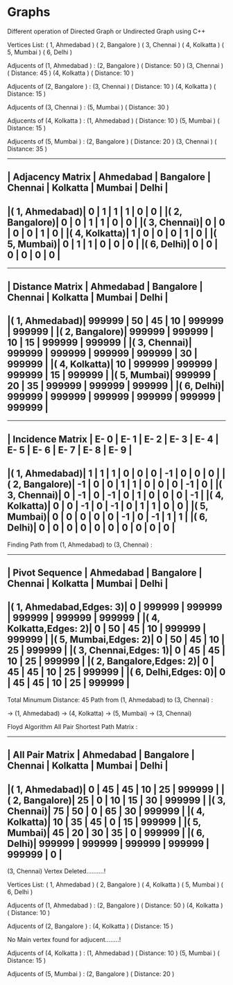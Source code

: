 # Graphs
Different operation of Directed Graph or Undirected Graph using C++

Vertices List:
( 1, Ahmedabad )
( 2, Bangalore )
( 3, Chennai )
( 4, Kolkatta )
( 5, Mumbai )
( 6, Delhi )

 Adjucents of (1, Ahmedabad ) : 
(2, Bangalore ) ( Distance: 50 )
(3, Chennai ) ( Distance: 45 )
(4, Kolkatta ) ( Distance: 10 )

 Adjucents of (2, Bangalore ) : 
(3, Chennai ) ( Distance: 10 )
(4, Kolkatta ) ( Distance: 15 )

 Adjucents of (3, Chennai ) : 
(5, Mumbai ) ( Distance: 30 )

 Adjucents of (4, Kolkatta ) : 
(1, Ahmedabad ) ( Distance: 10 )
(5, Mumbai ) ( Distance: 15 )

 Adjucents of (5, Mumbai ) : 
(2, Bangalore ) ( Distance: 20 )
(3, Chennai ) ( Distance: 35 )

________________________________________________________________________________________________________
| Adjacency Matrix |  Ahmedabad  |  Bangalore  |    Chennai  |   Kolkatta  |     Mumbai  |      Delhi  |
--------------------------------------------------------------------------------------------------------
|(    1, Ahmedabad)|      0      |      1      |      1      |      1      |      0      |      0      |
|(    2, Bangalore)|      0      |      0      |      1      |      1      |      0      |      0      |
|(    3,   Chennai)|      0      |      0      |      0      |      0      |      1      |      0      |
|(    4,  Kolkatta)|      1      |      0      |      0      |      0      |      1      |      0      |
|(    5,    Mumbai)|      0      |      1      |      1      |      0      |      0      |      0      |
|(    6,     Delhi)|      0      |      0      |      0      |      0      |      0      |      0      |
--------------------------------------------------------------------------------------------------------

________________________________________________________________________________________________________
|  Distance Matrix |  Ahmedabad  |  Bangalore  |    Chennai  |   Kolkatta  |     Mumbai  |      Delhi  |
--------------------------------------------------------------------------------------------------------
|(    1, Ahmedabad)|    999999   |        50   |        45   |        10   |    999999   |    999999   |
|(    2, Bangalore)|    999999   |    999999   |        10   |        15   |    999999   |    999999   |
|(    3,   Chennai)|    999999   |    999999   |    999999   |    999999   |        30   |    999999   |
|(    4,  Kolkatta)|        10   |    999999   |    999999   |    999999   |        15   |    999999   |
|(    5,    Mumbai)|    999999   |        20   |        35   |    999999   |    999999   |    999999   |
|(    6,     Delhi)|    999999   |    999999   |    999999   |    999999   |    999999   |    999999   |
--------------------------------------------------------------------------------------------------------

____________________________________________________________________________________________________
| Incidence Matrix | E-  0 | E-  1 | E-  2 | E-  3 | E-  4 | E-  5 | E-  6 | E-  7 | E-  8 | E-  9 |
----------------------------------------------------------------------------------------------------
|(    1, Ahmedabad)|    1  |    1  |    1  |    0  |    0  |    0  |   -1  |    0  |    0  |    0  |
|(    2, Bangalore)|   -1  |    0  |    0  |    1  |    1  |    0  |    0  |    0  |   -1  |    0  |
|(    3,   Chennai)|    0  |   -1  |    0  |   -1  |    0  |    1  |    0  |    0  |    0  |   -1  |
|(    4,  Kolkatta)|    0  |    0  |   -1  |    0  |   -1  |    0  |    1  |    1  |    0  |    0  |
|(    5,    Mumbai)|    0  |    0  |    0  |    0  |    0  |   -1  |    0  |   -1  |    1  |    1  |
|(    6,     Delhi)|    0  |    0  |    0  |    0  |    0  |    0  |    0  |    0  |    0  |    0  |
----------------------------------------------------------------------------------------------------

Finding Path from (1, Ahmedabad) to (3, Chennai) :
____________________________________________________________________________________________________________
|        Pivot Sequence      |  Ahmedabad |  Bangalore |    Chennai |   Kolkatta |     Mumbai |      Delhi |
------------------------------------------------------------------------------------------------------------
|(    1, Ahmedabad,Edges:  3)|        0   |   999999   |   999999   |   999999   |   999999   |   999999   |
|(    4,  Kolkatta,Edges:  2)|        0   |       50   |       45   |       10   |   999999   |   999999   |
|(    5,    Mumbai,Edges:  2)|        0   |       50   |       45   |       10   |       25   |   999999   |
|(    3,   Chennai,Edges:  1)|        0   |       45   |       45   |       10   |       25   |   999999   |
|(    2, Bangalore,Edges:  2)|        0   |       45   |       45   |       10   |       25   |   999999   |
|(    6,     Delhi,Edges:  0)|        0   |       45   |       45   |       10   |       25   |   999999   |
------------------------------------------------------------------------------------------------------------
Total Minumum Distance: 45
Path from (1, Ahmedabad) to (3, Chennai) :

 -> (1, Ahmedabad) -> (4, Kolkatta) -> (5, Mumbai) -> (3, Chennai)

Floyd Algorithm All Pair Shortest Path Matrix :
________________________________________________________________________________________________________
|  All Pair Matrix |  Ahmedabad  |  Bangalore  |    Chennai  |   Kolkatta  |     Mumbai  |      Delhi  |
--------------------------------------------------------------------------------------------------------
|(    1, Ahmedabad)|         0   |        45   |        45   |        10   |        25   |    999999   |
|(    2, Bangalore)|        25   |         0   |        10   |        15   |        30   |    999999   |
|(    3,   Chennai)|        75   |        50   |         0   |        65   |        30   |    999999   |
|(    4,  Kolkatta)|        10   |        35   |        45   |         0   |        15   |    999999   |
|(    5,    Mumbai)|        45   |        20   |        30   |        35   |         0   |    999999   |
|(    6,     Delhi)|    999999   |    999999   |    999999   |    999999   |    999999   |         0   |
--------------------------------------------------------------------------------------------------------

(3, Chennai) Vertex Deleted..........!

Vertices List:
( 1, Ahmedabad )
( 2, Bangalore )
( 4, Kolkatta )
( 5, Mumbai )
( 6, Delhi )

 Adjucents of (1, Ahmedabad ) :
(2, Bangalore ) ( Distance: 50 )
(4, Kolkatta ) ( Distance: 10 )

 Adjucents of (2, Bangalore ) : 
(4, Kolkatta ) ( Distance: 15 )

 No Main vertex found for adjucent........!

 Adjucents of (4, Kolkatta ) :
(1, Ahmedabad ) ( Distance: 10 )
(5, Mumbai ) ( Distance: 15 )

 Adjucents of (5, Mumbai ) :
(2, Bangalore ) ( Distance: 20 )
